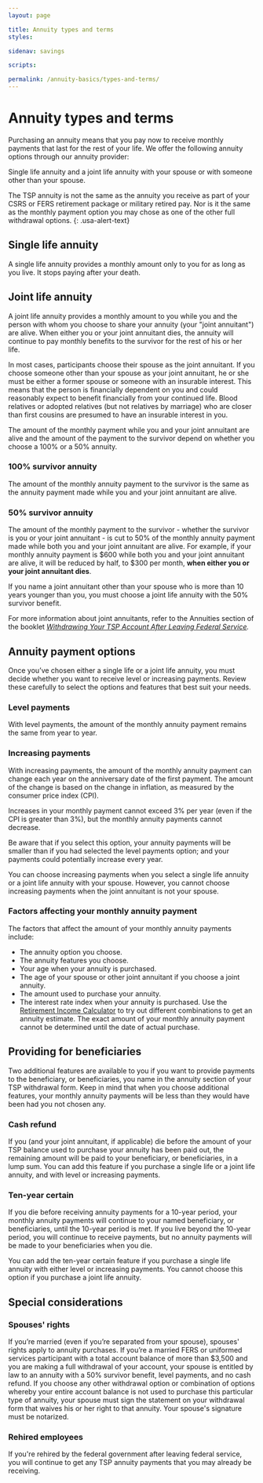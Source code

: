```yaml
---
layout: page

title: Annuity types and terms
styles:

sidenav: savings

scripts:

permalink: /annuity-basics/types-and-terms/
---
```


# Annuity types and terms

Purchasing an annuity means that you pay now to receive monthly payments that last for the rest of your life. We offer the following annuity options through our annuity provider:

Single life annuity and a joint life annuity with your spouse or with someone other than your spouse. 

<div class="usa-alert usa-alert-info">
<div class="usa-alert-body" markdown="1">
The TSP annuity is not the same as the annuity you receive as part of your CSRS or FERS retirement package or military retired pay. Nor is it the same as the monthly payment option you may chose as one of the other full withdrawal options.
{: .usa-alert-text}
</div>
</div>

## Single life annuity
A single life annuity provides a monthly amount only to you for as long as you live. It stops paying after your death.

## Joint life annuity
A joint life annuity provides a monthly amount to you while you and the person with whom you choose to share your annuity (your "joint annuitant") are alive. When either you or your joint annuitant dies, the annuity will continue to pay monthly benefits to the survivor for the rest of his or her life.

In most cases, participants choose their spouse as the joint annuitant. If you choose someone other than your spouse as your joint annuitant, he or she must be either a former spouse or someone with an insurable interest. This means that the person is financially dependent on you and could reasonably expect to benefit financially from your continued life. Blood relatives or adopted relatives (but not relatives by marriage) who are closer than first cousins are presumed to have an insurable interest in you.

The amount of the monthly payment while you and your joint annuitant are alive and the amount of the payment to the survivor depend on whether you choose a 100% or a 50% annuity.
 
### 100% survivor annuity 
The amount of the monthly annuity payment to the survivor is the same as the annuity payment made while you and your joint annuitant are alive.

### 50% survivor annuity 
The amount of the monthly payment to the survivor - whether the survivor is you or your joint annuitant - is cut to 50% of the monthly annuity payment made while both you and your joint annuitant are alive. For example, if your monthly annuity payment is $600 while both you and your joint annuitant are alive, it will be reduced by half, to $300 per month, **when either you or your joint annuitant dies**.

If you name a joint annuitant other than your spouse who is more than 10 years younger than you, you must choose a joint life annuity with the 50% survivor benefit.

For more information about joint annuitants, refer to the Annuities section of the booklet _[Withdrawing Your TSP Account After Leaving Federal Service](https://www.tsp.gov/PDF/formspubs/tspbk02.pdf)._

## Annuity payment options
Once you’ve chosen either a single life or a joint life annuity, you must decide whether you want to receive level or increasing payments. Review these carefully to select the options and features that best suit your needs.

### Level payments
With level payments, the amount of the monthly annuity payment remains the same from year to year.

### Increasing payments
With increasing payments, the amount of the monthly annuity payment can change each year on the anniversary date of the first payment. The amount of the change is based on the change in inflation, as measured by the consumer price index (CPI).
 
Increases in your monthly payment cannot exceed 3% per year (even if the CPI is greater than 3%), but the monthly annuity payments cannot decrease.
 
Be aware that if you select this option, your annuity payments will be smaller than if you had selected the level payments option; and your payments could potentially increase every year.

You can choose increasing payments when you select a single life annuity or a joint life annuity with your spouse. However, you cannot choose increasing payments when the joint annuitant is not your spouse.

### Factors affecting your monthly annuity payment

The factors that affect the amount of your monthly annuity payments include:
+ The annuity option you choose.
+ The annuity features you choose.
+ Your age when your annuity is purchased.
+ The age of your spouse or other joint annuitant if you choose a joint annuity.
+ The amount used to purchase your annuity.
+ The interest rate index when your annuity is purchased.
Use the [Retirement Income Calculator](#) to try out different combinations to get an annuity estimate.
The exact amount of your monthly annuity payment cannot be determined until the date of actual purchase.

## Providing for beneficiaries
Two additional features are available to you if you want to provide payments to the beneficiary, or beneficiaries, you name in the annuity section of your TSP withdrawal form. Keep in mind that when you choose additional features, your monthly annuity payments will be less than they would have been had you not chosen any.

### Cash refund
If you (and your joint annuitant, if applicable) die before the amount of your TSP balance used to purchase your annuity has been paid out, the remaining amount will be paid to your beneficiary, or beneficiaries, in a lump sum.
You can add this feature if you purchase a single life or a joint life annuity, and with level or increasing payments.

### Ten-year certain
If you die before receiving annuity payments for a 10-year period, your monthly annuity payments will continue to your named beneficiary, or beneficiaries, until the 10-year period is met. If you live beyond the 10-year period, you will continue to receive payments, but no annuity payments will be made to your beneficiaries when you die.
 
You can add the ten-year certain feature if you purchase a single life annuity with either level or increasing payments. You cannot choose this option if you purchase a joint life annuity.
 
## Special considerations

### Spouses' rights
If you’re married (even if you’re separated from your spouse), spouses' rights apply to annuity purchases.
If you’re a married FERS or uniformed services participant with a total account balance of more than $3,500 and you are making a full withdrawal of your account, your spouse is entitled by law to an annuity with a 50% survivor benefit, level payments, and no cash refund. If you choose any other withdrawal option or combination of options whereby your entire account balance is not used to purchase this particular type of annuity, your spouse must sign the statement on your withdrawal form that waives his or her right to that annuity. Your spouse's signature must be notarized.

### Rehired employees
If you're rehired by the federal government after leaving federal service, you will continue to get any TSP annuity payments that you may already be receiving.

